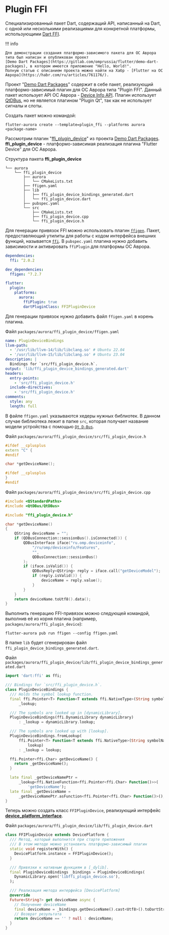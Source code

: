 # Plugin FFI

Специализированный пакет Dart, содержащий API, написанный на Dart, с одной или несколькими реализациями для конкретной платформы, использующими [Dart FFI](https://dart.dev/guides/libraries/c-interop).

!!! info

    Для демонстрации создания платформо-зависимого пакета для ОС Аврора типа был написан и опубликован проект
    [Demo Dart Packages](https://gitlab.com/omprussia/flutter/demo-dart-packages), в котором имеется приложение "Hello, World!".
    Полную статью с описанием проекта можно найти на Хабр - [Flutter на ОС Аврора](https://habr.com/ru/articles/761176/).

Проект "[Demo Dart Packages](https://gitlab.com/omprussia/flutter/demo-dart-packages)" содержит в себе пакет, реализующий платформо-зависимый плагин для ОС Аврора типа "Plugin FFI".
Данный пакет использует API ОС Аврора - [Device Info API](https://developer.auroraos.ru/doc/software_development/reference/device_info).
Плагин использует [QtDBus](https://doc.qt.io/qt-5/qtdbus-index.html), но не является плагином "Plugin Qt", так как не использует сигналы и слоты.

Создать пакет можно командой:

```shell
flutter-aurora create --template=plugin_ffi --platforms aurora <package-name>
```

Рассмотрим плагин "[ffi_plugin_device](https://gitlab.com/omprussia/flutter/demo-dart-packages/-/tree/master/packages/aurora/ffi_plugin_device?ref_type=heads)" из проекта [Demo Dart Packages](https://gitlab.com/omprussia/flutter/demo-dart-packages). **ffi_plugin_device** - платформо-зависимая реализация плагина "Flutter Device" для ОС Аврора.

Структура пакета **ffi_plugin_device**

```shell
└── aurora
    └── ffi_plugin_device
        ├── aurora
        │   └── CMakeLists.txt
        ├── ffigen.yaml
        ├── lib
        │   ├── ffi_plugin_device_bindings_generated.dart
        │   └── ffi_plugin_device.dart
        ├── pubspec.yaml
        └── src
            ├── CMakeLists.txt
            ├── ffi_plugin_device.cpp
            └── ffi_plugin_device.h
```

Для генерации привязок FFI можно использовать плагин [`ffigen`](https://pub.dev/packages/ffigen). 
Пакет, предоставляющий утилиты для работы с кодом интерфейса внешних функций, называется [`ffi`](https://pub.dev/packages/ffi). В `pubspec.yaml` плагина нужно добавить зависимости и активировать `ffiPlugin` для платформы ОС Аврора.

```yaml
dependencies:
  ffi: ^2.0.2

dev_dependencies:
  ffigen: ^7.2.7

flutter:
  plugin:
    platforms:
      aurora:
        ffiPlugin: true
        dartPluginClass: FFIPluginDevice
```

Для генерации привязок нужно добавить файл `ffigen.yaml` в корень плагина.

Файл `packages/aurora/ffi_plugin_device/ffigen.yaml`

```yaml
name: PluginDeviceBindings
llvm-path:
  - '/usr/lib/llvm-14/lib/libclang.so' # Ubuntu 22.04
  - '/usr/lib/llvm-15/lib/libclang.so' # Ubuntu 23.04
description: |
  Bindings for `src/ffi_plugin_device.h`.
output: 'lib/ffi_plugin_device_bindings_generated.dart'
headers:
  entry-points:
    - 'src/ffi_plugin_device.h'
  include-directives:
    - 'src/ffi_plugin_device.h'
comments:
  style: any
  length: full
```

В файле `ffigen.yaml` указываются хедеры нужных библиотек. В данном случае библиотека лежит в папке `src`, которая получает название модели устройства с помощью [`Qt D-Bus`](https://doc.qt.io/qt-5/qtdbus-index.html).

Файл `packages/aurora/ffi_plugin_device/src/ffi_plugin_device.h`

```cpp
#ifdef __cplusplus
extern "C" {
#endif

char *getDeviceName();

#ifdef __cplusplus
}
#endif
```

Файл `packages/aurora/ffi_plugin_device/src/ffi_plugin_device.cpp`

```cpp
#include <QStandardPaths>
#include <QtDBus/QtDBus>

#include "ffi_plugin_device.h"

char *getDeviceName()
{
    QString deviceName = "";
    if (QDBusConnection::sessionBus().isConnected()) {
        QDBusInterface iface("ru.omp.deviceinfo",
            "/ru/omp/deviceinfo/Features",
            "",
            QDBusConnection::sessionBus()
        );
        if (iface.isValid()) {
            QDBusReply<QString> reply = iface.call("getDeviceModel");
            if (reply.isValid()) {
                deviceName = reply.value();
            }
        }
    }
    return deviceName.toUtf8().data();
}
```

Выполнить генерацию FFI-привязок можно следующей командой, выполнив её из корня плагина (например, `packages/aurora/ffi_plugin_device`):

```shell
flutter-aurora pub run ffigen --config ffigen.yaml
```

В папке `lib` будет сгенерирован файл `ffi_plugin_device_bindings_generated.dart`.

Файл `packages/aurora/ffi_plugin_device/lib/ffi_plugin_device_bindings_generated.dart`

```dart
import 'dart:ffi' as ffi;

/// Bindings for `src/ffi_plugin_device.h`.
class PluginDeviceBindings {
  /// Holds the symbol lookup function.
  final ffi.Pointer<T> Function<T extends ffi.NativeType>(String symbolName)
      _lookup;

  /// The symbols are looked up in [dynamicLibrary].
  PluginDeviceBindings(ffi.DynamicLibrary dynamicLibrary)
      : _lookup = dynamicLibrary.lookup;

  /// The symbols are looked up with [lookup].
  PluginDeviceBindings.fromLookup(
      ffi.Pointer<T> Function<T extends ffi.NativeType>(String symbolName)
          lookup)
      : _lookup = lookup;

  ffi.Pointer<ffi.Char> getDeviceName() {
    return _getDeviceName();
  }

  late final _getDeviceNamePtr =
      _lookup<ffi.NativeFunction<ffi.Pointer<ffi.Char> Function()>>(
          'getDeviceName');
  late final _getDeviceName =
      _getDeviceNamePtr.asFunction<ffi.Pointer<ffi.Char> Function()>();
}
```

Теперь можно создать класс `FFIPluginDevice`, реализующий интерфейс **[device_platform_interface](https://gitlab.com/omprussia/flutter/demo-dart-packages/-/tree/master/device_platform_interface?ref_type=heads)**.

Файл `packages/aurora/ffi_plugin_device/lib/ffi_plugin_device.dart`

```dart
class FFIPluginDevice extends DevicePlatform {
  /// Метод, который выполнится при старте приложения
  /// В этом методе можно установить платформо-зависимый плагин
  static void registerWith() {
    DevicePlatform.instance = FFIPluginDevice();
  }

  /// Привязки к нативным функциям в [_dylib].
  final PluginDeviceBindings _bindings = PluginDeviceBindings(
    DynamicLibrary.open('libffi_plugin_device.so'),
  );

  /// Реализация метода интерфейса [DevicePlatform]
  @override
  Future<String?> get deviceName async {
    // Получение deviceName
    final deviceName = _bindings.getDeviceName().cast<Utf8>().toDartString();
    // Возврат результата
    return deviceName == '' ? null : deviceName;
  }
}
```

